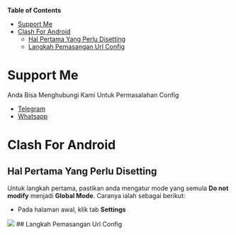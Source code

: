 **Table of Contents**

- [Support Me](#support-me)
- [Clash For Android](#clash-for-android)
  - [Hal Pertama Yang Perlu Disetting](#hal-pertama-yang-perlu-disetting)
  - [Langkah Pemasangan Url Config](#langkah-pemasangan-url-config)

# Support Me
Anda Bisa Menghubungi Kami Untuk Permasalahan Config
- [Telegram](https://t.me/AfthonPc)
- [Whatsapp](https://wa.me/6285334821022)

# Clash For Android
## Hal Pertama Yang Perlu Disetting
Untuk langkah pertama, pastikan anda mengatur mode yang semula **Do not modify** menjadi **Global Mode**. Caranya ialah sebagai berikut:
* Pada halaman awal, klik tab **Settings**

<img src="https://raw.githubusercontent.com/GoodboyGud/CFA_TSEL_CLIENT/main/assets/setting1.jpg" border="0">
## Langkah Pemasangan Url Config

